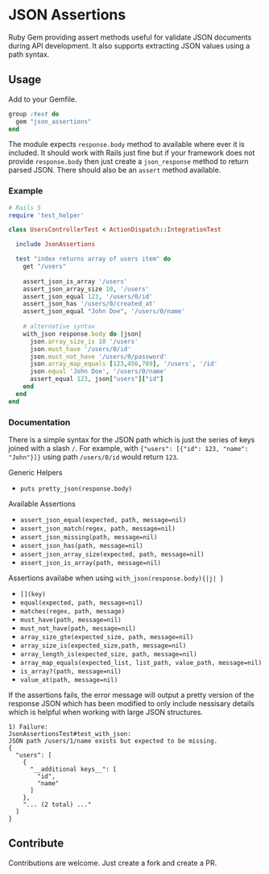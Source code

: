# JSON Assertions

Ruby Gem providing assert methods useful for validate JSON documents during
API development. It also supports extracting JSON values using a path syntax.


## Usage

Add to your Gemfile.

``` ruby
group :test do
  gem "json_assertions"
end
```

The module expects `response.body` method to available where ever it is
included. It should work with Rails just fine but if your framework does not
provide `response.body` then just create a `json_response` method to return
parsed JSON. There should also be an `assert` method available.


### Example

```ruby
# Rails 5
require 'test_helper'

class UsersControllerTest < ActionDispatch::IntegrationTest

  include JsonAssertions

  test "index returns array of users item" do
    get "/users"
  
    assert_json_is_array '/users'
    assert_json_array_size 10, '/users'
    assert_json_equal 123, '/users/0/id'
    assert_json_has '/users/0/created_at'
    assert_json_equal "John Doe", '/users/0/name'
  
    # alternative syntax
    with_json response.body do |json|
      json.array_size_is 10 '/users'
      json.must_have '/users/0/id'
      json.must_not_have '/users/0/password'
      json.array_map_equals [123,456,789], '/users', '/id'
      json.equal 'John Doe', '/users/0/name'
      assert_equal 123, json["users"]["id"]
    end
  end
end

```

### Documentation

There is a simple syntax for the JSON path which is just the series of keys joined with a
slash `/`. For example, with `{"users": [{"id": 123, "name": "John"}]}` using
path `/users/0/id` would return `123`.

Generic Helpers

* `puts pretty_json(response.body)`

Available Assertions

* `assert_json_equal(expected, path, message=nil)`
* `assert_json_match(regex, path, message=nil)`
* `assert_json_missing(path, message=nil)`
* `assert_json_has(path, message=nil)`
* `assert_json_array_size(expected, path, message=nil)`
* `assert_json_is_array(path, message=nil)`

Assertions availabe when using `with_json(response.body){|j| }`

* `[](key)`
* `equal(expected, path, message=nil)`
* `matches(regex, path, message)`
* `must_have(path, message=nil)`
* `must_not_have(path, message=nil)`
* `array_size_gte(expected_size, path, message=nil)`
* `array_size_is(expected_size,path, message=nil)`
* `array_length_is(expected_size, path, message=nil)`
* `array_map_equals(expected_list, list_path, value_path, message=nil)`
* `is_array?(path, message=nil)`
* `value_at(path, message=nil)`


If the assertions fails, the error message will output a pretty version of the
response JSON which has been modified to only include nessisary details which
is helpful when working with large JSON structures.

```
1) Failure:
JsonAssertionsTest#test_with_json:
JSON path /users/1/name exists but expected to be missing.
{
  "users": [
    {
      "__additional keys__": [
        "id",
        "name"
      ]
    },
    "... (2 total) ..."
  ]
}
```


## Contribute
Contributions are welcome. Just create a fork and create a PR.


